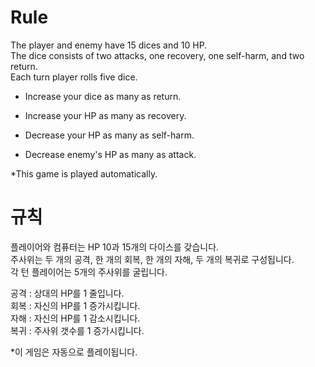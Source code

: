 # Rule

The player and enemy have 15 dices and 10 HP.  
The dice consists of two attacks, one recovery, one self-harm, and two return.  
Each turn player rolls five dice.  

- Increase your dice as many as return.  

- Increase your HP as many as recovery.  

- Decrease your HP as many as self-harm.  

- Decrease enemy's HP as many as attack.  

*This game is played automatically.  


# 규칙  

플레이어와 컴퓨터는 HP 10과 15개의 다이스를 갖습니다.  
주사위는 두 개의 공격, 한 개의 회복, 한 개의 자해, 두 개의 복귀로 구성됩니다.  
각 턴 플레이어는 5개의 주사위를 굴립니다.  

공격 : 상대의 HP를 1 줄입니다.  
회복 : 자신의 HP를 1 증가시킵니다.  
자해 : 자신의 HP를 1 감소시킵니다.  
복귀 : 주사위 갯수를 1 증가시킵니다.  

*이 게임은 자동으로 플레이됩니다.
